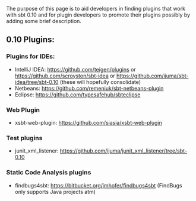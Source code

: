 The purpose of this page is to aid developers in finding plugins that work with sbt 0.10 and for plugin developers to promote their plugins possibly by adding some brief description.

## 0.10 Plugins:

### Plugins for IDEs:
 
* IntelliJ IDEA: https://github.com/teigen/plugins or https://github.com/scroyston/sbt-idea or https://github.com/ijuma/sbt-idea/tree/sbt-0.10 (these will hopefully consolidate)
* Netbeans: https://github.com/remeniuk/sbt-netbeans-plugin
* Eclipse: https://github.com/typesafehub/sbteclipse

### Web Plugin

* xsbt-web-plugin: https://github.com/siasia/xsbt-web-plugin

### Test plugins

* junit_xml_listener: https://github.com/ijuma/junit_xml_listener/tree/sbt-0.10

### Static Code Analysis plugins

* findbugs4sbt: https://bitbucket.org/jmhofer/findbugs4sbt (FindBugs only supports Java projects atm)